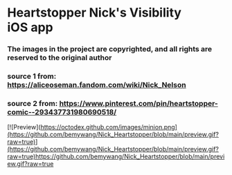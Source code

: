# Heartstopper Nick's Visibility iOS app
### The images in the project are copyrighted, and all rights are reserved to the original author
### source 1 from: https://aliceoseman.fandom.com/wiki/Nick_Nelson
### source 2 from: https://www.pinterest.com/pin/heartstopper-comic--293437731980690518/
[![Preview](https://octodex.github.com/images/minion.png](https://github.com/bemywang/Nick_Heartstopper/blob/main/preview.gif?raw=true)](https://github.com/bemywang/Nick_Heartstopper/blob/main/preview.gif?raw=true)https://github.com/bemywang/Nick_Heartstopper/blob/main/preview.gif?raw=true
